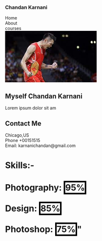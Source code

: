 <!DOCTYPE html>
<html lang="en">
<head>
    <meta charset="UTF-8">
    <meta http-equiv="X-UA-Compatible" content="IE=edge">
    <meta name="viewport" content="width=device-width, initial-scale=1.0">
    <title>Portfolio</title>
    <link rel="stylesheet" href="style.css">
</head>
<body>
    <div class="nav">
        <div class="head">
            <h3>Chandan Karnani</h3>
        </div>
        <div class="navinfo">Home</div>
        <div class="navinfo">About</div>
        <div class="navinfo">courses</div>
    </div>
      <div class="about"><section id="about">
        <img src="download.jpeg" alt="" class="aboutimg">
        <h1>Myself Chandan Karnani</h1>
        <p>Lorem ipsum dolor sit am</p>
        <h2>Contact Me</h2>
        <p>Chicago,US<br>
        Phone +00151515<br>
        Email: karnanichandan@gmail.com
        </p>
      </section></div>
      <div class="skills">
      <h1>Skills:-</h1>
    <h1>Photography: <span style="border:5px solid black">95%</span>  
            <br><br> Design: <span style="border:5px solid black;">85%</span>
            <br><br> Photoshop: <span style="border:5px solid black;">75%</span>"
          </h1>
      </div>
     
</body>
</html>
